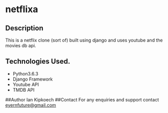 # netflixa
## Description
This is a netflix clone (sort of) built using django and uses youtube and the movies db api.
## Technologies Used.
* Python3.6.3
* Django Framework
* Youtube API
* TMDB API

##Author
Ian Kipkoech
##Contact
For any enquiries and support contact eyernfuture@gmail.com 
